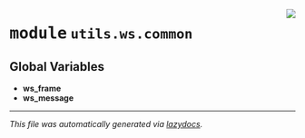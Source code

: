 <!-- markdownlint-disable -->

<a href="https://github.com/switchcollab/Switch-Bots-Python-Library/tree/main/src/switch/utils/ws/common/__init__.py#L0"><img align="right" src="https://img.shields.io/badge/-source-cccccc?style=flat-square"/></a>

# <kbd>module</kbd> `utils.ws.common`




**Global Variables**
---------------
- **ws_frame**
- **ws_message**




---

_This file was automatically generated via [lazydocs](https://github.com/ml-tooling/lazydocs)._
